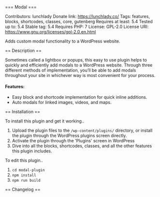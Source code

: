 === Modal ===

Contributors: lunchlady
Donate link: https://lunchlady.co/
Tags: features, blocks, shortcodes, classes, core, gutenberg
Requires at least: 5.4
Tested up to: 5.4
Stable tag: 5.4
Requires PHP: 7
License: GPL-2.0
License URI: https://www.gnu.org/licenses/gpl-2.0.en.html

Adds custom modal functionality to a WordPress website.


== Description ==

Sometimes called a lightbox or popups, this easy to use plugin helps to quickly and efficiently add modals to a WordPress website. Through three different methods of implementation, you’ll be able to add modals throughout your site in whichever way is most convenient for your process.

#### Features:

- Easy block and shortcode implementation for quick inline additions.
- Auto modals for linked images, videos, and maps.


== Installation ==

To install this plugin and get it working..

1. Upload the plugin files to the `/wp-content/plugins/` directory, or install the plugin through the WordPress plugins screen directly.
1. Activate the plugin through the 'Plugins' screen in WordPress
1. Dive into all the blocks, shortcodes, classes, and all the other features this plugin includes.

To edit this plugin..

1. `cd modal-plugin`
1. `npm install`
1. `npm run build`

== Changelog ==
